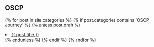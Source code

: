 ## OSCP

{% for post in site.categories %}
  {% if post.categories contains 'OSCP Journey' %}
    {% unless post.draft %}
        <li><a href="{{ post.url }}">{{ post.title }}</a></li>
    {% endunless %}
  {% endif %}
{% endfor %}
